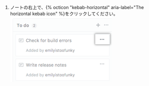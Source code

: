 1. ノートの右上で、{% octicon "kebab-horizontal" aria-label="The horizontal kebab icon" %}をクリックしてください。 ![ノードの右上にある水平ケバブアイコン](/assets/images/help/projects/note-more-options.png)

